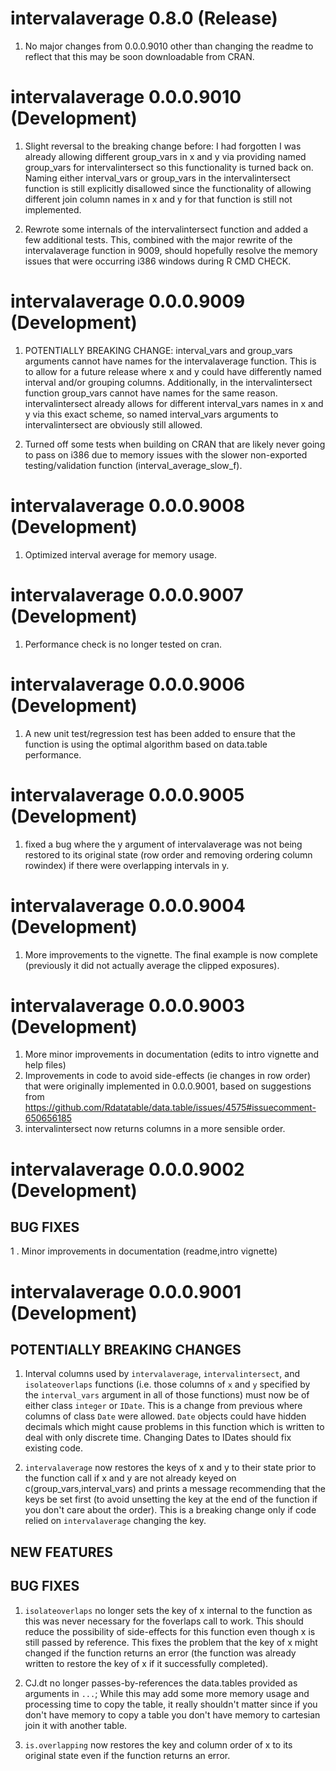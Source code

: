 # intervalaverage 0.8.0 (Release)

1. No major changes from 0.0.0.9010 other than changing the readme to reflect that this may be soon downloadable from CRAN.



# intervalaverage 0.0.0.9010 (Development)

1. Slight reversal to the breaking change before: I had forgotten I was already allowing different group_vars in x and y via providing named group_vars for intervalintersect so this functionality is turned back on. Naming either interval_vars or group_vars in the intervalintersect function is still explicitly disallowed since the functionality of allowing different join column names in x and y for that function is still not implemented.

2. Rewrote some internals of the intervalintersect function and added a few additional tests. This, combined with the major rewrite of the intervalaverage function in 9009, should hopefully resolve the memory issues that were occurring i386 windows during R CMD CHECK.

# intervalaverage 0.0.0.9009 (Development)

1. POTENTIALLY BREAKING CHANGE: interval_vars and group_vars arguments cannot have names for the intervalaverage function. This is to allow for a future release where x and y could have differently named interval and/or grouping columns. Additionally, in the intervalintersect function group_vars cannot have names for the same reason. intervalintersect already allows for different interval_vars names in x and y via this exact scheme, so named interval_vars arguments to intervalintersect are obviously still allowed.

2. Turned off some tests when building on CRAN that are likely never going to pass on i386 due to memory issues with the slower non-exported testing/validation function (interval_average_slow_f).


# intervalaverage 0.0.0.9008 (Development)

1. Optimized interval average for memory usage.


# intervalaverage 0.0.0.9007 (Development)

1. Performance check is no longer tested on cran.

# intervalaverage 0.0.0.9006 (Development)

1. A new unit test/regression test has been added to ensure that the function is using the optimal algorithm based on data.table performance.

# intervalaverage 0.0.0.9005 (Development)

1. fixed a bug where the y argument of intervalaverage was not being restored to its original state 
(row order and removing ordering column rowindex) if there were overlapping intervals in y.

# intervalaverage 0.0.0.9004 (Development)

1. More improvements to the vignette. The final example is now complete 
(previously it did not actually average the clipped exposures).

# intervalaverage 0.0.0.9003 (Development)

1. More minor improvements in documentation (edits to intro vignette and help files)
2. Improvements in code to avoid side-effects (ie changes in row order) that were originally implemented in 0.0.0.9001, based on suggestions from https://github.com/Rdatatable/data.table/issues/4575#issuecomment-650656185  
3. intervalintersect now returns columns in a more sensible order.

# intervalaverage 0.0.0.9002 (Development)

## BUG FIXES
1 . Minor improvements in documentation (readme,intro vignette)

# intervalaverage 0.0.0.9001 (Development)

## POTENTIALLY BREAKING CHANGES

1. Interval columns used by `intervalaverage`, `intervalintersect`,
and `isolateoverlaps` functions (i.e. those columns of `x` and `y`
specified by the `interval_vars` argument in all of those functions)
must now be of either class `integer`
or `IDate`. This is a change from previous where columns of class `Date` were allowed. 
`Date` objects could have hidden decimals which might cause problems in this function
which is written to deal with only discrete time. Changing Dates to IDates should fix existing code.


2. `intervalaverage` now restores the keys of x and y to their state prior to the function call if x and y are not already keyed on c(group_vars,interval_vars) and prints a message recommending that the keys be set first (to avoid unsetting the key at the end of the function if you don't care about the order). This is a breaking change only if code relied on `intervalaverage` changing the key.




## NEW FEATURES

## BUG FIXES

1. `isolateoverlaps` no longer sets the key of x internal to the function as this was never necessary for the foverlaps call to work. This should reduce the possibility of side-effects for this function even though x is still passed by reference. This fixes the problem that the key of x might changed if the function returns an error (the function was already written to restore the key of x if it successfully completed).

2. CJ.dt no longer passes-by-references the data.tables provided as arguments in `...`; While this may add some more memory usage and processing time to copy the table, it really shouldn't matter since if you don't have memory to copy a table you don't have memory to cartesian join it with another table.

3. `is.overlapping` now restores the key and column order of x to its original state even if the function returns an error.
